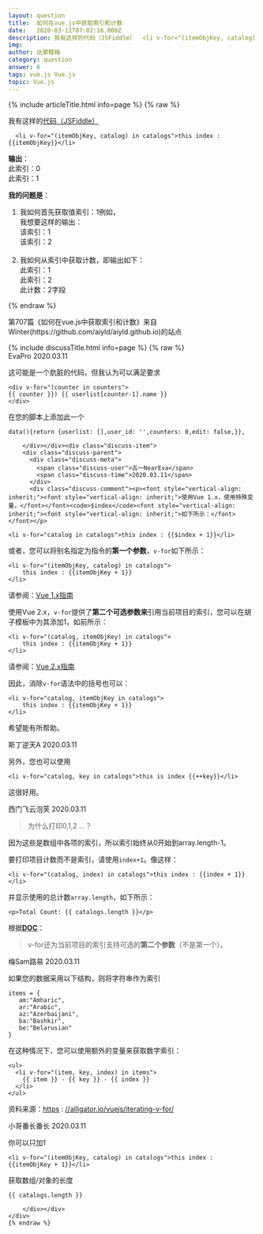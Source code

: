 ```yaml
---
layout: question
title:  如何在vue.js中获取索引和计数
date:   2020-03-11T07:02:16.000Z
description: 我有这样的代码（JSFiddle）  <li v-for="(itemObjKey, catalog) in catalogs">this index...
img: 
author: 达蒙樱梅
category: question
answer: 6
tags: vue.js Vue.js
topic: Vue.js
---
```

<div class="article-root">
  <div class="article">
    {% include articleTitle.html info=page %}
    {% raw %}
    <div class="article-content"><p><font style="vertical-align: inherit;"><font style="vertical-align: inherit;">我有这样的</font></font><a href="https://jsfiddle.net/badvz/b12tucho/2/" rel="noreferrer"><font style="vertical-align: inherit;"><font style="vertical-align: inherit;">代码（JSFiddle）</font></font></a></p>

<pre><code>  &lt;li v-for="(itemObjKey, catalog) in catalogs"&gt;this index : {{itemObjKey}}&lt;/li&gt;
</code></pre>

<p><strong><font style="vertical-align: inherit;"><font style="vertical-align: inherit;">输出</font></font></strong><font style="vertical-align: inherit;"><font style="vertical-align: inherit;">：</font></font><br><font style="vertical-align: inherit;"><font style="vertical-align: inherit;">
此索引：0 </font></font><br><font style="vertical-align: inherit;"><font style="vertical-align: inherit;">
此索引：1</font></font><br></p>

<p><strong><font style="vertical-align: inherit;"><font style="vertical-align: inherit;">我的问题是</font></font></strong><font style="vertical-align: inherit;"><font style="vertical-align: inherit;">：</font></font><br></p>

<ol>
<li><font style="vertical-align: inherit;"><font style="vertical-align: inherit;">我如何首先获取值索引：1例如，</font></font><br><font style="vertical-align: inherit;"><font style="vertical-align: inherit;">我想要这样的输出：</font></font><br><font style="vertical-align: inherit;"><font style="vertical-align: inherit;">该索引：1 </font></font><br><font style="vertical-align: inherit;"><font style="vertical-align: inherit;">该索引：2</font></font><br><br></li>
<li><font style="vertical-align: inherit;"><font style="vertical-align: inherit;">我如何从索引中获取计数，即输出如下：</font></font><br><font style="vertical-align: inherit;"><font style="vertical-align: inherit;">此索引：1 </font></font><br><font style="vertical-align: inherit;"><font style="vertical-align: inherit;">此索引：2 </font></font><br><font style="vertical-align: inherit;"><font style="vertical-align: inherit;">此计数：2字段</font></font><br></li>
</ol></div>
    {% endraw %}
  </div>
  <p class="winter_mark">第707篇《如何在vue.js中获取索引和计数》来自Winter(https://github.com/aiyld/aiyld.github.io)的站点</p>
  <div class="discuss-wrapper">
    {% include discussTitle.html info=page %}
    {% raw %}
    <div class="discuss-list">
    <div class="discuss-item">
        <div class="discuss-parent">
          <div class="discuss-meta">
            <span class="discuss-user">EvaPro</span>
            <span class="discuss-time">2020.03.11</span>
          </div>
          <div class="discuss-comment"><p><font style="vertical-align: inherit;"><font style="vertical-align: inherit;">这可能是一个肮脏的代码，但我认为可以满足要求</font></font></p>

<pre><code>&lt;div v-for="(counter in counters"&gt;<font></font>
{{ counter }}) {{ userlist[counter-1].name }}<font></font>
&lt;/div&gt;<font></font>
</code></pre>

<p><font style="vertical-align: inherit;"><font style="vertical-align: inherit;">在您的脚本上添加此一个</font></font></p>

<pre><code>data(){return {userlist: [],user_id: '',counters: 0,edit: false,}},
</code></pre></div>
        </div></div><div class="discuss-item">
        <div class="discuss-parent">
          <div class="discuss-meta">
            <span class="discuss-user">古一NearEva</span>
            <span class="discuss-time">2020.03.11</span>
          </div>
          <div class="discuss-comment"><p><font style="vertical-align: inherit;"><font style="vertical-align: inherit;">使用Vue 1.x，使用特殊变量，</font></font><code>$index</code><font style="vertical-align: inherit;"><font style="vertical-align: inherit;">如下所示：</font></font></p>

<pre><code>&lt;li v-for="catalog in catalogs"&gt;this index : {{$index + 1}}&lt;/li&gt;
</code></pre>

<p><font style="vertical-align: inherit;"><font style="vertical-align: inherit;">或者，您可以将别名指定</font><font style="vertical-align: inherit;">为</font><font style="vertical-align: inherit;">指令</font><font style="vertical-align: inherit;">的</font></font><strong><font style="vertical-align: inherit;"><font style="vertical-align: inherit;">第一个参数</font></font></strong><font style="vertical-align: inherit;"><font style="vertical-align: inherit;">，</font></font><code>v-for</code><font style="vertical-align: inherit;"><font style="vertical-align: inherit;">如下所示：</font></font></p>

<pre><code>&lt;li v-for="(itemObjKey, catalog) in catalogs"&gt;<font></font>
    this index : {{itemObjKey + 1}}<font></font>
&lt;/li&gt;<font></font>
</code></pre>

<p><font style="vertical-align: inherit;"><font style="vertical-align: inherit;">请参阅：</font></font><a href="https://v1.vuejs.org/guide/list.html" rel="nofollow noreferrer"><font style="vertical-align: inherit;"><font style="vertical-align: inherit;">Vue 1.x指南</font></font></a></p>

<p><font style="vertical-align: inherit;"><font style="vertical-align: inherit;">使用Vue 2.x，</font></font><code>v-for</code><font style="vertical-align: inherit;"><font style="vertical-align: inherit;">提供了</font></font><strong><font style="vertical-align: inherit;"><font style="vertical-align: inherit;">第二个可选参数来</font></font></strong><font style="vertical-align: inherit;"><font style="vertical-align: inherit;">引用当前项目的索引，您可以在胡子模板中为其添加1，如前所示：</font></font></p>

<pre><code>&lt;li v-for="(catalog, itemObjKey) in catalogs"&gt;<font></font>
    this index : {{itemObjKey + 1}}<font></font>
&lt;/li&gt;<font></font>
</code></pre>

<p><font style="vertical-align: inherit;"><font style="vertical-align: inherit;">请参阅：</font></font><a href="https://vuejs.org/v2/guide/list.html#Mapping-an-Array-to-Elements-with-v-for" rel="nofollow noreferrer"><font style="vertical-align: inherit;"><font style="vertical-align: inherit;">Vue 2.x指南</font></font></a></p>

<p><font style="vertical-align: inherit;"><font style="vertical-align: inherit;">因此，消除</font></font><code>v-for</code><font style="vertical-align: inherit;"><font style="vertical-align: inherit;">语法中</font><font style="vertical-align: inherit;">的括号</font><font style="vertical-align: inherit;">也可以：</font></font></p>

<pre><code>&lt;li v-for="catalog, itemObjKey in catalogs"&gt;<font></font>
    this index : {{itemObjKey + 1}}<font></font>
&lt;/li&gt;<font></font>
</code></pre>

<p><font style="vertical-align: inherit;"><font style="vertical-align: inherit;">希望能有所帮助。 </font></font></p></div>
        </div></div><div class="discuss-item">
        <div class="discuss-parent">
          <div class="discuss-meta">
            <span class="discuss-user">斯丁逆天A</span>
            <span class="discuss-time">2020.03.11</span>
          </div>
          <div class="discuss-comment"><p><font style="vertical-align: inherit;"><font style="vertical-align: inherit;">另外，您也可以使用</font></font></p>

<pre><code>&lt;li v-for="catalog, key in catalogs"&gt;this is index {{++key}}&lt;/li&gt;
</code></pre>

<p><font style="vertical-align: inherit;"><font style="vertical-align: inherit;">这很好用。</font></font></p></div>
        </div></div><div class="discuss-item">
        <div class="discuss-parent">
          <div class="discuss-meta">
            <span class="discuss-user">西门飞云泡芙</span>
            <span class="discuss-time">2020.03.11</span>
          </div>
          <div class="discuss-comment"><blockquote>
  <p><font style="vertical-align: inherit;"><font style="vertical-align: inherit;">为什么打印0,1,2 ...？</font></font></p>
</blockquote>

<p><font style="vertical-align: inherit;"><font style="vertical-align: inherit;">因为这些是数组中各项的索引，所以索引始终从0开始到array.length-1。</font></font></p>

<p><font style="vertical-align: inherit;"><font style="vertical-align: inherit;">要打印项目计数而不是索引，请使用</font></font><code>index+1</code><font style="vertical-align: inherit;"><font style="vertical-align: inherit;">。</font><font style="vertical-align: inherit;">像这样：</font></font></p>

<pre><code>&lt;li v-for="(catalog, index) in catalogs"&gt;this index : {{index + 1}}&lt;/li&gt;
</code></pre>

<p><font style="vertical-align: inherit;"><font style="vertical-align: inherit;">并显示使用的总计数</font></font><code>array.length</code><font style="vertical-align: inherit;"><font style="vertical-align: inherit;">，如下所示：</font></font></p>

<pre><code>&lt;p&gt;Total Count: {{ catalogs.length }}&lt;/p&gt;
</code></pre>

<p><font style="vertical-align: inherit;"><font style="vertical-align: inherit;">根据</font></font><strong><a href="https://vuejs.org/v2/guide/list.html#Mapping-an-Array-to-Elements-with-v-for" rel="nofollow noreferrer"><font style="vertical-align: inherit;"><font style="vertical-align: inherit;">DOC</font></font></a></strong><font style="vertical-align: inherit;"><font style="vertical-align: inherit;">：</font></font></p>

<blockquote>
  <p><font style="vertical-align: inherit;"><font style="vertical-align: inherit;">v-for还</font><font style="vertical-align: inherit;">为当前项目的索引</font><font style="vertical-align: inherit;">支持可选的</font></font><strong><font style="vertical-align: inherit;"><font style="vertical-align: inherit;">第二个参数</font></font></strong><font style="vertical-align: inherit;"><font style="vertical-align: inherit;">（不是第一个）。</font></font></p>
</blockquote></div>
        </div></div><div class="discuss-item">
        <div class="discuss-parent">
          <div class="discuss-meta">
            <span class="discuss-user">梅Sam路易</span>
            <span class="discuss-time">2020.03.11</span>
          </div>
          <div class="discuss-comment"><p><font style="vertical-align: inherit;"><font style="vertical-align: inherit;">如果您的数据采用以下结构，则将字符串作为索引</font></font></p>

<pre><code>items = {<font></font>
   am:"Amharic",<font></font>
   ar:"Arabic",<font></font>
   az:"Azerbaijani",<font></font>
   ba:"Bashkir",<font></font>
   be:"Belarusian"<font></font>
}<font></font>
</code></pre>

<p><font style="vertical-align: inherit;"><font style="vertical-align: inherit;">在这种情况下，您可以使用额外的变量来获取数字索引：</font></font></p>

<pre><code>&lt;ul&gt;<font></font>
  &lt;li v-for="(item, key, index) in items"&gt;<font></font>
    {{ item }} - {{ key }} - {{ index }}<font></font>
  &lt;/li&gt;<font></font>
&lt;/ul&gt;<font></font>
</code></pre>

<p><font style="vertical-align: inherit;"><font style="vertical-align: inherit;">资料来源：</font><a href="https://alligator.io/vuejs/iterating-v-for/" rel="noreferrer"><font style="vertical-align: inherit;">https</font></a><font style="vertical-align: inherit;"> : </font></font><a href="https://alligator.io/vuejs/iterating-v-for/" rel="noreferrer"><font style="vertical-align: inherit;"><font style="vertical-align: inherit;">//alligator.io/vuejs/iterating-v-for/</font></font></a></p></div>
        </div></div><div class="discuss-item">
        <div class="discuss-parent">
          <div class="discuss-meta">
            <span class="discuss-user">小哥番长番长</span>
            <span class="discuss-time">2020.03.11</span>
          </div>
          <div class="discuss-comment"><p><font style="vertical-align: inherit;"><font style="vertical-align: inherit;">你可以只加1</font></font></p>

<pre><code>&lt;li v-for="(itemObjKey, catalog) in catalogs"&gt;this index : {{itemObjKey + 1}}&lt;/li&gt;
</code></pre>

<p><font style="vertical-align: inherit;"><font style="vertical-align: inherit;">获取数组/对象的长度</font></font></p>

<pre><code>{{ catalogs.length }}
</code></pre></div>
        </div></div>
    </div>
    {% endraw %}
  </div>
<div>
